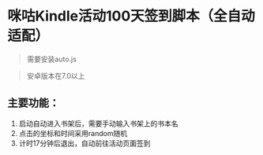 # 咪咕Kindle活动100天签到脚本（全自动适配）

>需要安装auto.js

>安卓版本在7.0以上

## 主要功能：
1. 启动自动进入书架后，需要手动输入书架上的书本名
2. 点击的坐标和时间采用random随机
3. 计时17分钟后退出，自动前往活动页面签到
